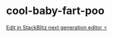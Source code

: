 # cool-baby-fart-poo

[Edit in StackBlitz next generation editor ⚡️](https://stackblitz.com/~/github.com/Gobner7/cool-baby-fart-poo)